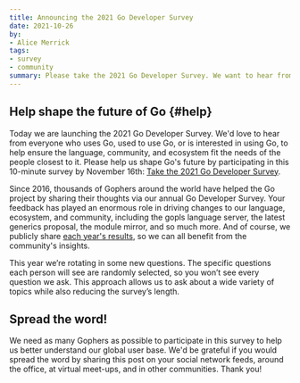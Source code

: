 ```yaml
---
title: Announcing the 2021 Go Developer Survey
date: 2021-10-26
by:
- Alice Merrick
tags:
- survey
- community
summary: Please take the 2021 Go Developer Survey. We want to hear from you!
---
```


## Help shape the future of Go {#help}

Today we are launching the 2021 Go Developer Survey.
We'd love to hear from everyone who uses Go,
used to use Go, or is interested in using Go,
to help ensure the language, community, and ecosystem fit the needs of the
people closest to it.
Please help us shape Go's future by participating in this 10-minute survey by November 16th:
[Take the 2021 Go Developer Survey](https://google.qualtrics.com/jfe/form/SV_0BwHwKSaeE9Cx2S).

Since 2016, thousands of Gophers around the world have helped the Go project
by sharing their thoughts via our annual Go Developer Survey.
Your feedback has played an enormous role in driving changes to our language,
ecosystem, and community, including the gopls language server,
the latest generics proposal, the module mirror, and so much more.
And of course, we publicly share [each year's results](https://go.dev/blog/survey2020-results),
so we can all benefit from the community's insights.

This year we’re rotating in some new questions. The specific questions each person will see are randomly selected, so you won’t see every question we ask. This approach allows us to ask about a wide variety of topics while also reducing the survey’s length.

## Spread the word!

We need as many Gophers as possible to participate in this survey to help
us better understand our global user base.
We'd be grateful if you would spread the word by sharing this post on your
social network feeds,
around the office, at virtual meet-ups, and in other communities. Thank you!

